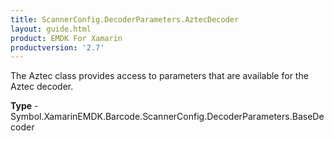```yaml
---
title: ScannerConfig.DecoderParameters.AztecDecoder
layout: guide.html 
product: EMDK For Xamarin 
productversion: '2.7' 
---
```

The Aztec class provides access to parameters that are available for the Aztec decoder.

**Type** - Symbol.XamarinEMDK.Barcode.ScannerConfig.DecoderParameters.BaseDecoder



